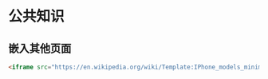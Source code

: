 # 公共知识

## 嵌入其他页面

```html
<iframe src="https://en.wikipedia.org/wiki/Template:IPhone_models_minimal" width="100%" height="600"></iframe>
```
